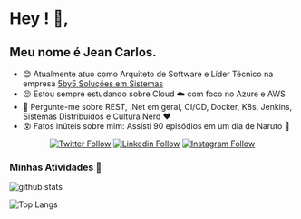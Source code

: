 # Hey ! 👋, 

## Meu nome é Jean Carlos.

- :blush: Atualmente atuo como Arquiteto de Software e Líder Técnico na empresa [5by5 Soluções em Sistemas](https://www.linkedin.com/company/5by5solucoesti/)
- :stuck_out_tongue_closed_eyes: Estou sempre estudando sobre Cloud :cloud: com foco no Azure e AWS
- :speech_balloon: Pergunte-me sobre REST, .Net em geral, CI/CD, Docker, K8s, Jenkins, Sistemas Distribuídos e Cultura Nerd :heart: 
- :dizzy_face: Fatos inúteis sobre mim:  Assisti 90 episódios em um dia de Naruto :eyes: 

<p align="center">
    <a href="https://twitter.com/jcmdsbr">
    <img  src="https://img.shields.io/twitter/follow/jcmdsbr?color=%231DA1F2&amp;label=Follow%20me&amp;logo=Twitter&amp;style=for-the-badge" alt="Twitter Follow"></a> 
    <a href="https://linkedin.com/in/jcmdsbr"><img src="https://img.shields.io/badge/Follow%20me%20-blue?style=for-the-badge&logo=Linkedin" alt="Linkedin Follow"></a> 
    <a href="https://instagram.com/jcmdsbr"><img src="https://img.shields.io/badge/Follow%20me%20-black?style=for-the-badge&logo=Instagram&logoColor=%231DA1F2" alt="Instagram Follow"></a> 
</p>


###  Minhas Atividades 🚀

<p><img src="https://github-readme-stats.vercel.app/api?username=jcmdsbr&amp;show_icons=true&theme=dark" alt="github stats"></p>

![Top Langs](https://github-readme-stats.vercel.app/api/top-langs/?username=jcmdsbr&layout=compact)
